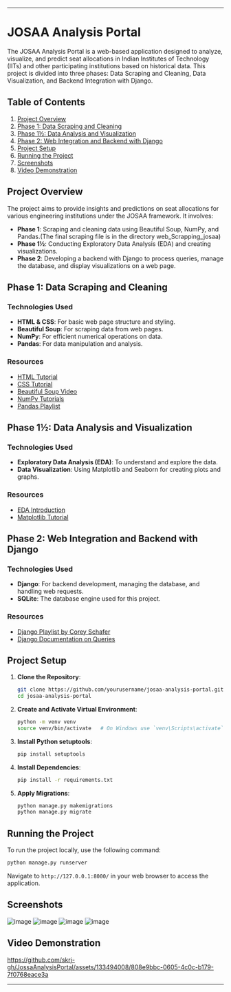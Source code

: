 
---

# JOSAA Analysis Portal

The JOSAA Analysis Portal is a web-based application designed to analyze, visualize, and predict seat allocations in Indian Institutes of Technology (IITs) and other participating institutions based on historical data. This project is divided into three phases: Data Scraping and Cleaning, Data Visualization, and Backend Integration with Django.

## Table of Contents

1. [Project Overview](#project-overview)
2. [Phase 1: Data Scraping and Cleaning](#phase-1-data-scraping-and-cleaning)
3. [Phase 1½: Data Analysis and Visualization](#phase-1½-data-analysis-and-visualization)
4. [Phase 2: Web Integration and Backend with Django](#phase-2-web-integration-and-backend-with-django)
5. [Project Setup](#project-setup)
6. [Running the Project](#running-the-project)
7. [Screenshots](#screenshots)
8. [Video Demonstration](#video-demonstration)

## Project Overview

The project aims to provide insights and predictions on seat allocations for various engineering institutions under the JOSAA framework. It involves:

- **Phase 1**: Scraping and cleaning data using Beautiful Soup, NumPy, and Pandas.(The final scraping file is in the directory web_Scrapping_josaa)
- **Phase 1½**: Conducting Exploratory Data Analysis (EDA) and creating visualizations.
- **Phase 2**: Developing a backend with Django to process queries, manage the database, and display visualizations on a web page.

## Phase 1: Data Scraping and Cleaning

### Technologies Used

- **HTML & CSS**: For basic web page structure and styling.
- **Beautiful Soup**: For scraping data from web pages.
- **NumPy**: For efficient numerical operations on data.
- **Pandas**: For data manipulation and analysis.

### Resources

- [HTML Tutorial](https://www.w3schools.com/html/)
- [CSS Tutorial](https://www.w3schools.com/css/default.asp)
- [Beautiful Soup Video](https://youtu.be/XVv6mJpFOb0)
- [NumPy Tutorials](https://cs231n.github.io/python-numpy-tutorial/)
- [Pandas Playlist](https://www.youtube.com/playlist?list=PL5-da3qGB5ICCsgW1MxlZ0Hq8LL5U3u9y)

## Phase 1½: Data Analysis and Visualization

### Technologies Used

- **Exploratory Data Analysis (EDA)**: To understand and explore the data.
- **Data Visualization**: Using Matplotlib and Seaborn for creating plots and graphs.

### Resources

- [EDA Introduction](https://youtu.be/xi0vhXFPegw)
- [Matplotlib Tutorial](https://youtube.com/playlist?list=PL-osiE80TeTvipOqomVEeZ1HRrcEvtZB_)

## Phase 2: Web Integration and Backend with Django

### Technologies Used

- **Django**: For backend development, managing the database, and handling web requests.
- **SQLite**: The database engine used for this project.

### Resources

- [Django Playlist by Corey Schafer](https://www.youtube.com/playlist?list=PL-osiE80TeTtoQCKZ03TU5fNfx2UY6U4p)
- [Django Documentation on Queries](https://docs.djangoproject.com/en/4.2/topics/db/queries/)

## Project Setup

1. **Clone the Repository**:
   ```bash
   git clone https://github.com/yourusername/josaa-analysis-portal.git
   cd josaa-analysis-portal
   ```

2. **Create and Activate Virtual Environment**:
   ```bash
   python -m venv venv
   source venv/bin/activate   # On Windows use `venv\Scripts\activate`
   ```
3. **Install Python setuptools**:
   ```bash
   pip install setuptools
   ```

4. **Install Dependencies**:
   ```bash
   pip install -r requirements.txt
   ```

5. **Apply Migrations**:
   ```bash
   python manage.py makemigrations
   python manage.py migrate
   ```

## Running the Project

To run the project locally, use the following command:
```bash
python manage.py runserver
```
Navigate to `http://127.0.0.1:8000/` in your web browser to access the application.

## Screenshots

![image](https://github.com/skrj-gh/JossaAnalysisPortal/assets/133494008/fa97927b-2404-4076-9fdf-a9975351d182)
![image](https://github.com/skrj-gh/JossaAnalysisPortal/assets/133494008/044f2e14-6fe4-48f2-a0c7-a01f77724518)
![image](https://github.com/skrj-gh/JossaAnalysisPortal/assets/133494008/fd1291e6-3ed7-441d-bd66-8eb517ade81b)
![image](https://github.com/skrj-gh/JossaAnalysisPortal/assets/133494008/36334cb1-d1d0-4de7-bda0-30ac55e2ff86)

## Video Demonstration

https://github.com/skrj-gh/JossaAnalysisPortal/assets/133494008/808e9bbc-0605-4c0c-b179-7f0768eace3a


---
